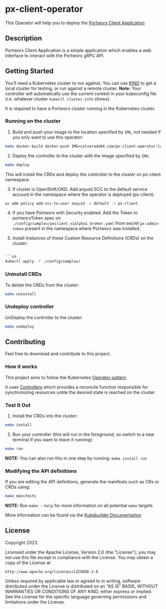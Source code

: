 # px-client-operator

This Operator will help you to deploy the [Portworx Client Application](https://github.com/camartinez04/portworx-client)

## Description

Portworx Client Application is a simple application which enables a web interface to interact with the Portworx gRPC API.

## Getting Started
You’ll need a Kubernetes cluster to run against. You can use [KIND](https://sigs.k8s.io/kind) to get a local cluster for testing, or run against a remote cluster.
**Note:** Your controller will automatically use the current context in your kubeconfig file (i.e. whatever cluster `kubectl cluster-info` shows).

It is required to have a Portworx cluster running in the Kubernetes cluster.

### Running on the cluster

1. Build and push your image to the location specified by `IMG`, not needed if you only want to use this operator:
	
```sh
make docker-build docker-push IMG=calvarado04.com/px-client-operator:latest
```
	
2. Deploy the controller to the cluster with the image specified by `IMG`:

```sh
make deploy
```
This will install the CRDs and deploy the controller to the cluster on px-client namespace.

3. If cluster is OpenShift/OKD. Add anyuid SCC to the default service account in the namespace where the operator is deployed (px-client).
```sh
oc adm policy add-scc-to-user anyuid -z default -n px-client
```

4. If you have Portworx with Security enabled. Add the Token to portworxToken spec on `./config/samples/pxclient_v1alpha1_broker.yaml` from secret `px-admin-token` present in the namespace where Portworx was installed.

5. Install Instances of these Custom Resource Definitions (CRDs) on the cluster:

```sh

```sh
kubectl apply -f ./config/samples/
```


### Uninstall CRDs
To delete the CRDs from the cluster:

```sh
make uninstall
```

### Undeploy controller
UnDeploy the controller to the cluster:

```sh
make undeploy
```

## Contributing
Feel free to download and contribute to this project.

### How it works
This project aims to follow the Kubernetes [Operator pattern](https://kubernetes.io/docs/concepts/extend-kubernetes/operator/)

It uses [Controllers](https://kubernetes.io/docs/concepts/architecture/controller/) 
which provides a reconcile function responsible for synchronizing resources untile the desired state is reached on the cluster 

### Test It Out
1. Install the CRDs into the cluster:

```sh
make install
```

2. Run your controller (this will run in the foreground, so switch to a new terminal if you want to leave it running):

```sh
make run
```

**NOTE:** You can also run this in one step by running: `make install run`

### Modifying the API definitions
If you are editing the API definitions, generate the manifests such as CRs or CRDs using:

```sh
make manifests
```

**NOTE:** Run `make --help` for more information on all potential `make` targets

More information can be found via the [Kubebuilder Documentation](https://book.kubebuilder.io/introduction.html)

## License

Copyright 2023.

Licensed under the Apache License, Version 2.0 (the "License");
you may not use this file except in compliance with the License.
You may obtain a copy of the License at

    http://www.apache.org/licenses/LICENSE-2.0

Unless required by applicable law or agreed to in writing, software
distributed under the License is distributed on an "AS IS" BASIS,
WITHOUT WARRANTIES OR CONDITIONS OF ANY KIND, either express or implied.
See the License for the specific language governing permissions and
limitations under the License.

